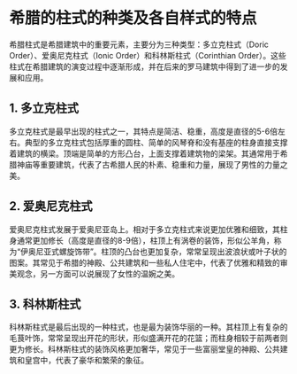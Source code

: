 # 希腊的柱式的种类及各自样式的特点

希腊柱式是希腊建筑中的重要元素，主要分为三种类型：多立克柱式（Doric Order）、爱奥尼克柱式（Ionic Order）和科林斯柱式（Corinthian Order）。这些柱式在希腊建筑的演变过程中逐渐形成，并在后来的罗马建筑中得到了进一步的发展和应用。

## **1. 多立克柱式**

多立克柱式是最早出现的柱式之一，其特点是简洁、稳重，高度是直径的5-6倍左右。典型的多立克柱式包括厚重的圆柱、简单的风琴脊和没有基座的柱身直接支撑着建筑的横梁。顶端是简单的方形凸台，上面支撑着建筑物的梁架。其通常用于希腊神庙等重要建筑，代表了古希腊人民的朴素、稳重和力量，展现了男性的力量之美。

## **2. 爱奥尼克柱式**

爱奥尼克柱式发展于爱奥尼亚岛上。相对于多立克柱式来说更加优雅和细致，其柱身通常更加修长（高度是直径的8-9倍），柱顶上有涡卷的装饰，形似公羊角，称为“伊奥尼亚式螺旋饰带”。柱顶的凸台也更加复杂，常常呈现出波浪状或叶子状的图案。其常见于希腊的神殿、公共建筑和一些私人住宅中，代表了优雅和精致的审美观念，另一方面可以说展现了女性的温婉之美。

## **3. 科林斯柱式**

科林斯柱式是最后出现的一种柱式，也是最为装饰华丽的一种。其柱顶上有复杂的毛茛叶饰，常常呈现出开花的形状，形似盛满开花的花篮；而柱身相较于前两者则更为修长。科林斯柱式的装饰风格更加奢华，常见于一些富丽堂皇的神殿、公共建筑和皇宫中，代表了豪华和繁荣的象征。
